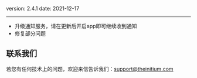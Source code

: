 version: 2.4.1
date: 2021-12-17

---

- 升级通知服务，请在更新后开启app即可继续收到通知
- 修复部分问题

## 联系我们

若您有任何技术上的问题，欢迎来信告诉我们：[support@theinitium.com](mailto:support@theinitium.com)